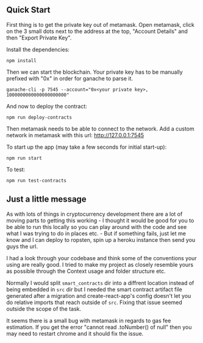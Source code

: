 ## Quick Start

First thing is to get the private key out of metamask. 
Open metamask, click on the 3 small dots next to the address at the top, "Account Details" and then "Export Private Key".

Install the dependencies:

`npm install`

Then we can start the blockchain. Your private key has to be manually prefixed with "0x" in order for ganache to parse it.

`ganache-cli -p 7545 --account="0x<your private key>, 1000000000000000000000"`

And now to deploy the contract:

`npm run deploy-contracts`

Then metamask needs to be able to connect to the network. Add a custom network in metamask with this url: http://127.0.0.1:7545

To start up the app (may take a few seconds for initial start-up):

`npm run start`

To test:

`npm run test-contracts`

## Just a little message

As with lots of things in cryptocurrency development there are a lot of moving parts to getting this working - I thought it would be good for you to be able to run this locally so you can play around with the code and see what I was trying to do in places etc. - But if something fails, just let me know and I can deploy to ropsten, spin up a heroku instance then send you guys the url.

I had a look through your codebase and think some of the conventions your using are really good. I tried to make my project as closely resemble yours as possible through the Context usage and folder structure etc.

Normally I would split `smart_contracts` dir into a diffrent location instead of being embedded in `src` dir but I needed the smart contract artifact file generated after a migration and create-react-app's config doesn't let you do relative imports that reach outside of `src`. Fixing that issue seemed outside the scope of the task. 

It seems there is a small bug with metamask in regards to gas fee estimation. If you get the error "cannot read .toNumber() of null" then you may need to restart chrome and it should fix the issue.
